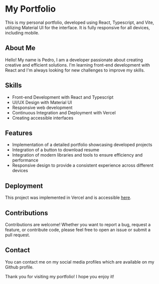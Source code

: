 <h1>My Portfolio</h1>

  <p>This is my personal portfolio, developed using React, Typescript, and Vite, utilizing Material UI for the interface. It is fully responsive for all devices, including mobile.</p>

  <h2>About Me</h2>

  <p>Hello! My name is Pedro, I am a developer passionate about creating creative and efficient solutions. I'm learning front-end development with React and I'm always looking for new challenges to improve my skills.</p>

  <h2>Skills</h2>

  <ul>
    <li>Front-end Development with React and Typescript</li>
    <li>UI/UX Design with Material UI</li>
    <li>Responsive web development</li>
    <li>Continuous Integration and Deployment with Vercel</li>
    <li>Creating accessible interfaces</li>
  </ul>

  <h2>Features</h2>

  <ul>
    <li>Implementation of a detailed portfolio showcasing developed projects</li>
    <li>Integration of a button to download resume</li>
    <li>Integration of modern libraries and tools to ensure efficiency and performance</li>
    <li>Responsive design to provide a consistent experience across different devices</li>
  </ul>

  <h2>Deployment</h2>
  <p>This project was implemented in Vercel and is accessible <a href="">here</a>.</p>

  <h2>Contributions</h2>
  <p>Contributions are welcome! Whether you want to report a bug, request a feature, or contribute code, please feel free to open an issue or submit a pull request.</p>

  <h2>Contact</h2>
  <p>You can contact me on my social media profiles which are available on my Github profile.</p>

  <p>Thank you for visiting my portfolio! I hope you enjoy it!</p>
